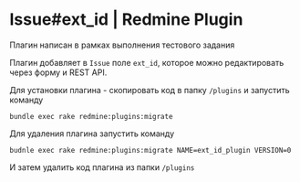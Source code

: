 # Issue#ext_id | Redmine Plugin

Плагин написан в рамках выполнения тестового задания

Плагин добавляет в `Issue` поле `ext_id`, которое можно редактировать через форму и REST API.

Для установки плагина - скопировать код в папку `/plugins` и запустить команду

```
bundle exec rake redmine:plugins:migrate
```

Для удаления плагина запустить команду

```
budnle exec rake redmine:plugins:migrate NAME=ext_id_plugin VERSION=0
```

И затем удалить код плагина из папки `/plugins`
